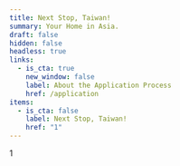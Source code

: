 ```yaml
---
title: Next Stop, Taiwan!
summary: Your Home in Asia.
draft: false
hidden: false
headless: true
links:
  - is_cta: true
    new_window: false
    label: About the Application Process
    href: /application
items:
  - is_cta: false
    label: Next Stop, Taiwan!
    href: "1"
---
```

1
